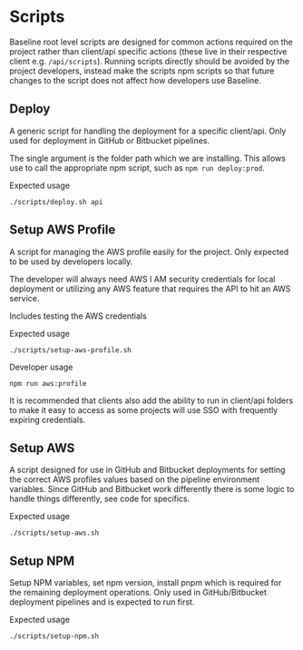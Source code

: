 # Scripts

Baseline root level scripts are designed for common actions required on the project rather than client/api specific actions (these live in their respective client e.g. `/api/scripts`). Running scripts directly should be avoided by the project developers, instead make the scripts npm scripts so that future changes to the script does not affect how developers use Baseline.

## Deploy

A generic script for handling the deployment for a specific client/api. Only used for deployment in GitHub or Bitbucket pipelines.

The single argument is the folder path which we are installing. This allows use to call the appropriate npm script, such as `npm run deploy:prod`.

Expected usage

```
./scripts/deploy.sh api
```

## Setup AWS Profile

A script for managing the AWS profile easily for the project. Only expected to be used by developers locally.

The developer will always need AWS I AM security credentials for local deployment or utilizing any AWS feature that requires the API to hit an AWS service.

Includes testing the AWS credentials

Expected usage

```
./scripts/setup-aws-profile.sh
```

Developer usage

```
npm run aws:profile
```

It is recommended that clients also add the ability to run in client/api folders to make it easy to access as some projects will use SSO with frequently expiring credentials.

## Setup AWS

A script designed for use in GitHub and Bitbucket deployments for setting the correct AWS profiles values based on the pipeline environment variables. Since GitHub and Bitbucket work differently there is some logic to handle things differently, see code for specifics.

Expected usage

```
./scripts/setup-aws.sh
```

## Setup NPM

Setup NPM variables, set npm version, install pnpm which is required for the remaining deployment operations. Only used in GitHub/Bitbucket deployment pipelines and is expected to run first.

Expected usage

```
./scripts/setup-npm.sh
```

